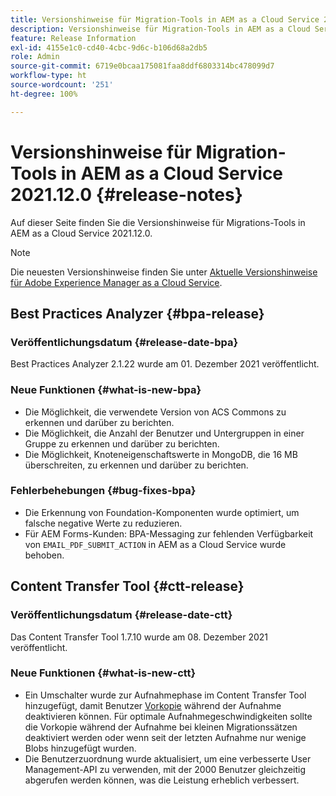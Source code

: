 ```yaml
---
title: Versionshinweise für Migration-Tools in AEM as a Cloud Service 2021.12.0
description: Versionshinweise für Migration-Tools in AEM as a Cloud Service 2021.12.0
feature: Release Information
exl-id: 4155e1c0-cd40-4cbc-9d6c-b106d68a2db5
role: Admin
source-git-commit: 6719e0bcaa175081faa8ddf6803314bc478099d7
workflow-type: ht
source-wordcount: '251'
ht-degree: 100%

---
```


# Versionshinweise für Migration-Tools in AEM as a Cloud Service 2021.12.0 {#release-notes}

Auf dieser Seite finden Sie die Versionshinweise für Migrations-Tools in AEM as a Cloud Service 2021.12.0.

>[!NOTE]
>
>Die neuesten Versionshinweise finden Sie unter [Aktuelle Versionshinweise für Adobe Experience Manager as a Cloud Service](/help/release-notes/release-notes-cloud/release-notes-current.md).

## Best Practices Analyzer {#bpa-release}

### Veröffentlichungsdatum {#release-date-bpa}

Best Practices Analyzer 2.1.22 wurde am 01. Dezember 2021 veröffentlicht.

### Neue Funktionen {#what-is-new-bpa}

* Die Möglichkeit, die verwendete Version von ACS Commons zu erkennen und darüber zu berichten.
* Die Möglichkeit, die Anzahl der Benutzer und Untergruppen in einer Gruppe zu erkennen und darüber zu berichten.
* Die Möglichkeit, Knoteneigenschaftswerte in MongoDB, die 16 MB überschreiten, zu erkennen und darüber zu berichten.

### Fehlerbehebungen {#bug-fixes-bpa}

* Die Erkennung von Foundation-Komponenten wurde optimiert, um falsche negative Werte zu reduzieren.
* Für AEM Forms-Kunden: BPA-Messaging zur fehlenden Verfügbarkeit von `EMAIL_PDF_SUBMIT_ACTION` in AEM as a Cloud Service wurde behoben.


## Content Transfer Tool {#ctt-release}

### Veröffentlichungsdatum {#release-date-ctt}

Das Content Transfer Tool 1.7.10 wurde am 08. Dezember 2021 veröffentlicht.

### Neue Funktionen {#what-is-new-ctt}

* Ein Umschalter wurde zur Aufnahmephase im Content Transfer Tool hinzugefügt, damit Benutzer [Vorkopie](https://experienceleague.adobe.com/docs/experience-manager-cloud-service/moving/cloud-migration/content-transfer-tool/handling-large-content-repositories.html?lang=de) während der Aufnahme deaktivieren können. Für optimale Aufnahmegeschwindigkeiten sollte die Vorkopie während der Aufnahme bei kleinen Migrationssätzen deaktiviert werden oder wenn seit der letzten Aufnahme nur wenige Blobs hinzugefügt wurden.
* Die Benutzerzuordnung wurde aktualisiert, um eine verbesserte User Management-API zu verwenden, mit der 2000 Benutzer gleichzeitig abgerufen werden können, was die Leistung erheblich verbessert.
